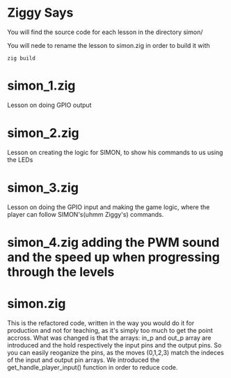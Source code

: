 Ziggy Says
==========

You will find the source code for each lesson in the directory simon/ 

You will nede to rename the lesson to simon.zig in order to build it with
```
zig build
```

# simon_1.zig
Lesson on doing GPIO output

# simon_2.zig
Lesson on creating the logic for SIMON, to show his commands to us using the LEDs

# simon_3.zig
Lesson on doing the GPIO input and making the game logic, where the player can
follow SIMON's(uhmm Ziggy's) commands.

# simon_4.zig adding the PWM sound and the speed up when progressing through the levels

# simon.zig
This is the refactored code, written in the way you would do it for production and not for teaching, as it's simply too much to get the point accross.
What was changed is that the arrays: in_p and out_p array are introduced and the hold respectively the input pins and the output pins.
So you can easily reoganize the pins, as the moves (0,1,2,3) match the indeces of the input and output pin arrays.
We introduced the get_handle_player_input() function in order to reduce code.
